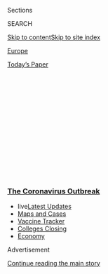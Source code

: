 <div id="app">

<div>

<div>

<div>

<div class="NYTAppHideMasthead css-1q2w90k e1suatyy0">

<div class="section css-ui9rw0 e1suatyy2">

<div class="css-eph4ug er09x8g0">

<div class="css-6n7j50">

</div>

<span class="css-1dv1kvn">Sections</span>

<div class="css-10488qs">

<span class="css-1dv1kvn">SEARCH</span>

</div>

[Skip to content](#site-content)[Skip to site
index](#site-index)

</div>

<div id="masthead-section-label" class="css-1wr3we4 eaxe0e00">

[Europe](https://www.nytimes3xbfgragh.onion/section/world/europe)

</div>

<div class="css-10698na e1huz5gh0">

</div>

</div>

<div id="masthead-bar-one" class="section hasLinks css-15hmgas e1csuq9d3">

<div class="css-uqyvli e1csuq9d0">

</div>

<div class="css-1uqjmks e1csuq9d1">

</div>

<div class="css-9e9ivx">

[](https://myaccount.nytimes3xbfgragh.onion/auth/login?response_type=cookie&client_id=vi)

</div>

<div class="css-1bvtpon e1csuq9d2">

[Today’s
Paper](https://www.nytimes3xbfgragh.onion/section/todayspaper)

</div>

</div>

</div>

</div>

<div data-aria-hidden="false">

<div id="site-content" data-role="main">

<div>

<div class="css-1aor85t" style="opacity:0.000000001;z-index:-1;visibility:hidden">

<div class="css-1hqnpie">

<div class="css-epjblv">

<span class="css-17xtcya">[Europe](/section/world/europe)</span><span class="css-x15j1o">|</span><span class="css-fwqvlz">In
Race for a Coronavirus Vaccine, an Oxford Group Leaps
Ahead</span>

</div>

<div class="css-k008qs">

<div class="css-1iwv8en">

<span class="css-18z7m18"></span>

<div>

</div>

</div>

<span class="css-1n6z4y">https://nyti.ms/3cWsEf9</span>

<div class="css-1705lsu">

<div class="css-4xjgmj">

<div class="css-4skfbu" data-role="toolbar" data-aria-label="Social Media Share buttons, Save button, and Comments Panel with current comment count" data-testid="share-tools">

  - 
  - 
  - 
  - 
    
    <div class="css-6n7j50">
    
    </div>

  - 
  - 

</div>

</div>

</div>

</div>

</div>

</div>

<div class="css-13pd83m">

<div class="css-l9svim">

### [<span class="css-pa1jbp"><span class="css-1rxm0ex">The Coronavirus</span><span class="css-1rxm0ex"> Outbreak</span></span>](https://www.nytimes3xbfgragh.onion/news-event/coronavirus?name=styln-coronavirus-national&region=TOP_BANNER&variant=undefined&block=storyline_menu_recirc&action=click&pgtype=Article&impression_id=ed24a4f0-e397-11ea-8a62-75d80e5d68be)

  - <span class="css-ousu42"><span class="css-12clwdu">live</span>[Latest
    Updates](https://www.nytimes3xbfgragh.onion/2020/08/21/world/covid-19-coronavirus.html?name=styln-coronavirus-national&region=TOP_BANNER&variant=undefined&block=storyline_menu_recirc&action=click&pgtype=Article&impression_id=ed24a4f1-e397-11ea-8a62-75d80e5d68be)</span>
  - <span class="css-ousu42">[Maps and
    Cases](https://www.nytimes3xbfgragh.onion/interactive/2020/us/coronavirus-us-cases.html?name=styln-coronavirus-national&region=TOP_BANNER&variant=undefined&block=storyline_menu_recirc&action=click&pgtype=Article&impression_id=ed24a4f2-e397-11ea-8a62-75d80e5d68be)</span>
  - <span class="css-ousu42">[Vaccine
    Tracker](https://www.nytimes3xbfgragh.onion/interactive/2020/science/coronavirus-vaccine-tracker.html?name=styln-coronavirus-national&region=TOP_BANNER&variant=undefined&block=storyline_menu_recirc&action=click&pgtype=Article&impression_id=ed24cc00-e397-11ea-8a62-75d80e5d68be)</span>
  - <span class="css-ousu42">[Colleges
    Closing](https://www.nytimes3xbfgragh.onion/2020/08/19/us/colleges-closing-covid.html?name=styln-coronavirus-national&region=TOP_BANNER&variant=undefined&block=storyline_menu_recirc&action=click&pgtype=Article&impression_id=ed24cc01-e397-11ea-8a62-75d80e5d68be)</span>
  - <span class="css-ousu42">[Economy](https://www.nytimes3xbfgragh.onion/live/2020/08/20/business/stock-market-today-coronavirus?name=styln-coronavirus-national&region=TOP_BANNER&variant=undefined&block=storyline_menu_recirc&action=click&pgtype=Article&impression_id=ed24cc02-e397-11ea-8a62-75d80e5d68be)</span>

</div>

</div>

<div id="top-wrapper" class="css-1sy8kpn">

<div id="top-slug" class="css-l9onyx">

Advertisement

</div>

[Continue reading the main
story](#after-top)

<div class="ad top-wrapper" style="text-align:center;height:100%;display:block;min-height:250px">

<div id="top" class="place-ad" data-position="top" data-size-key="top">

</div>

</div>

<div id="after-top">

</div>

</div>

<div>

<div id="sponsor-wrapper" class="css-1hyfx7x">

<div id="sponsor-slug" class="css-19vbshk">

Supported by

</div>

[Continue reading the main
story](#after-sponsor)

<div id="sponsor" class="ad sponsor-wrapper" style="text-align:center;height:100%;display:block">

</div>

<div id="after-sponsor">

</div>

</div>

<div class="css-186x18t">

</div>

<div class="css-1vkm6nb ehdk2mb0">

# In Race for a Coronavirus Vaccine, an Oxford Group Leaps Ahead

</div>

As scientists at the Jenner Institute prepare for mass clinical trials,
new tests show their vaccine to be effective in monkeys.

<div class="css-79elbk" data-testid="photoviewer-wrapper">

<div class="css-z3e15g" data-testid="photoviewer-wrapper-hidden">

</div>

<div class="css-1a48zt4 ehw59r15" data-testid="photoviewer-children">

![<span class="css-16f3y1r e13ogyst0" data-aria-hidden="true">Prof.
Adrian Hill, the Jenner Institute’s director, in Oxford on Friday. His
team is working to produce a coronavirus
vaccine.</span><span class="css-cnj6d5 e1z0qqy90" itemprop="copyrightHolder"><span class="css-1ly73wi e1tej78p0">Credit...</span><span><span>Mary
Turner for The New York
Times</span></span></span>](https://static01.graylady3jvrrxbe.onion/images/2020/05/03/world/27virus-vaccine/merlin_171899610_d411bbb0-be14-4e31-89a9-28d47efd9cf6-articleLarge.jpg?quality=75&auto=webp&disable=upscale)

</div>

</div>

<div class="css-18e8msd">

<div class="css-vp77d3 epjyd6m0">

<div class="css-hus3qt ey68jwv0" data-aria-hidden="true">

[![David D.
Kirkpatrick](https://static01.graylady3jvrrxbe.onion/images/2018/10/15/multimedia/author-david-d-kirkpatrick/author-david-d-kirkpatrick-thumbLarge-v2.png
"David D. Kirkpatrick")](https://www.nytimes3xbfgragh.onion/by/david-d-kirkpatrick)

</div>

<div class="css-1baulvz">

By [<span class="css-1baulvz last-byline" itemprop="name">David D.
Kirkpatrick</span>](https://www.nytimes3xbfgragh.onion/by/david-d-kirkpatrick)

</div>

</div>

  - 
    
    <div class="css-ld3wwf e16638kd2">
    
    Published April 27, 2020Updated May 2,
    2020
    
    </div>

  - 
    
    <div class="css-4xjgmj">
    
    <div class="css-pvvomx" data-role="toolbar" data-aria-label="Social Media Share buttons, Save button, and Comments Panel with current comment count" data-testid="share-tools">
    
      - 
      - 
      - 
      - 
        
        <div class="css-6n7j50">
        
        </div>
    
      - 
      - 
    
    </div>
    
    </div>

</div>

</div>

<div class="section meteredContent css-1r7ky0e" name="articleBody" itemprop="articleBody">

<div class="css-1fanzo5 StoryBodyCompanionColumn">

<div class="css-53u6y8">

OXFORD, England — In the worldwide race for a [vaccine to stop the
coronavirus](https://www.nytimes3xbfgragh.onion/2020/04/08/health/coronavirus-vaccines.html),
the laboratory sprinting fastest is at Oxford University.

Most other teams have had to start with small clinical trials of a few
hundred participants to demonstrate safety. But scientists at the
university’s [Jenner Institute](https://www.jenner.ac.uk/) had a head
start on a vaccine, having proved in previous trials that similar
inoculations — including one last year against an earlier coronavirus —
were harmless to humans.

</div>

</div>

<div>

</div>

<div class="css-1fanzo5 StoryBodyCompanionColumn">

<div class="css-53u6y8">

That has enabled them to leap ahead and schedule tests of their new
coronavirus
[vaccine](https://www.nytimes3xbfgragh.onion/2020/05/15/us/politics/coronavirus-vaccine-timeline.html)
involving more than 6,000 people by the end of next month, hoping to
show not only that it is safe, but also that it works.

</div>

</div>

<div class="css-1fanzo5 StoryBodyCompanionColumn">

<div class="css-53u6y8">

The Oxford scientists now say that with an emergency approval from
regulators, the first few million doses of their vaccine could be
available by September — at least several months ahead of any of the
other announced efforts — if it proves to be effective.

Now, they have received promising news suggesting that it might.

Scientists at the National Institutes of Health’s [Rocky Mountain
Laboratory](https://www.niaid.nih.gov/about/rocky-mountain-overview) in
Montana last month inoculated six rhesus macaque monkeys with single
doses of the Oxford vaccine. The animals were then exposed to heavy
quantities of the virus that is causing the pandemic — exposure that had
consistently sickened other monkeys in the lab. But more than 28 days
later all six were healthy, said Vincent Munster, the researcher who
conducted the test.

“The rhesus macaque is pretty much the closest thing we have to humans,”
Dr. Munster said, noting that scientists were still analyzing the
result. He said he expected to [share it with other
scientists](https://www.nytimes3xbfgragh.onion/2020/04/01/world/europe/coronavirus-science-research-cooperation.html)
next week and then submit it to a peer-reviewed journal.

*\[*[*Follow our Live Coronavirus Vaccine
Tracker*](https://www.nytimes3xbfgragh.onion/interactive/2020/science/coronavirus-vaccine-tracker.html)*.\]*

Immunity in monkeys is no guarantee that a vaccine will provide the same
degree of protection for humans. A Chinese company that recently started
a clinical trial with 144 participants,
[SinoVac](https://www.sciencemag.org/news/2020/04/covid-19-vaccine-protects-monkeys-new-coronavirus-chinese-biotech-reports),
has also said that its vaccine was effective in rhesus macaques. But
with dozens of efforts now underway to find a vaccine, the monkey
results are the latest indication that Oxford’s accelerated venture is
emerging as a bellwether.

</div>

</div>

<div class="css-1fanzo5 StoryBodyCompanionColumn">

<div class="css-53u6y8">

“It is a very, very fast clinical program,” said Emilio Emini, a
director of the vaccine program at the Bill and Melinda Gates
Foundation, which is providing financial support to many competing
efforts.

</div>

</div>

<div class="css-79elbk" data-testid="photoviewer-wrapper">

<div class="css-z3e15g" data-testid="photoviewer-wrapper-hidden">

</div>

<div class="css-1a48zt4 ehw59r15" data-testid="photoviewer-children">

![<span class="css-16f3y1r e13ogyst0" data-aria-hidden="true">The Jenner
Institute is one of the largest academic centers dedicated to nonprofit
vaccine
research.</span><span class="css-cnj6d5 e1z0qqy90" itemprop="copyrightHolder"><span class="css-1ly73wi e1tej78p0">Credit...</span><span>Mary
Turner for The New York
Times</span></span>](https://static01.graylady3jvrrxbe.onion/images/2020/04/27/world/27vaccine2/merlin_171900807_ab1a20ca-e3d4-40f9-8b35-6dd047d03650-articleLarge.jpg?quality=75&auto=webp&disable=upscale)

</div>

</div>

<div class="css-1fanzo5 StoryBodyCompanionColumn">

<div class="css-53u6y8">

Which potential vaccine will emerge from the scramble as the most
successful is impossible to know until clinical trial data becomes
available.

<div id="NYT_MAIN_CONTENT_1_REGION" class="css-9tf9ac">

<div>

<div id="styln-covid-updates-world" class="section interactive-content interactive-size-medium css-1ftcdic">

<div class="css-17ih8de interactive-body">

<div id="styln-briefing-block" data-asset-id="QXJ0aWNsZTpueXQ6Ly9hcnRpY2xlLzVlZmEyNmIwLWIwYjYtNTdiMC05OWRjLWUwZWIwZmI0NGJlZg==">

<div class="briefing-block-header-section">

# [Latest Updates: The Coronavirus Outbreak](https://www.nytimes3xbfgragh.onion/2020/08/21/world/covid-19-coronavirus.html?action=click&pgtype=Article&state=default&region=MAIN_CONTENT_1&context=storylines_live_updates)

<div class="briefing-block-ts">

Updated 2020-08-21T10:13:38.790Z

</div>

</div>

  - [Shutdowns, warnings and scoldings follow gatherings on college
    campuses.](https://www.nytimes3xbfgragh.onion/2020/08/21/world/covid-19-coronavirus.html?action=click&pgtype=Article&state=default&region=MAIN_CONTENT_1&context=storylines_live_updates#link-4690b6aa)
  - [As he accepts the Democratic nomination, Biden knocks Trump’s
    pandemic
    response.](https://www.nytimes3xbfgragh.onion/2020/08/21/world/covid-19-coronavirus.html?action=click&pgtype=Article&state=default&region=MAIN_CONTENT_1&context=storylines_live_updates#link-324af071)
  - [Hundreds of doctors in Kenya go on strike over their pay and
    protective
    gear.](https://www.nytimes3xbfgragh.onion/2020/08/21/world/covid-19-coronavirus.html?action=click&pgtype=Article&state=default&region=MAIN_CONTENT_1&context=storylines_live_updates#link-35890b73)

<div class="briefing-block-footer">

<div class="briefing-block-footer-meta">

[See more
updates](https://www.nytimes3xbfgragh.onion/2020/08/21/world/covid-19-coronavirus.html?action=click&pgtype=Article&state=default&region=MAIN_CONTENT_1&context=storylines_live_updates)

</div>

<div class="briefing-block-briefinglinks">

<span>More live coverage:</span>
[Markets](https://www.nytimes3xbfgragh.onion/live/2020/08/20/business/stock-market-today-coronavirus?action=click&pgtype=Article&state=default&region=MAIN_CONTENT_1&context=storylines_live_updates)

</div>

</div>

</div>

</div>

</div>

</div>

</div>

More than one vaccine would be needed in any case, Dr. Emini argued.
Some may work more effectively than others in groups like children or
older people, or at different costs and dosages. Having more than one
variety of vaccine in production will also help avoid bottlenecks in
manufacturing, he said.

But as the first to reach such a relatively large scale, the Oxford
trial, even if it fails, will provide lessons about the nature of the
coronavirus and about the immune system’s responses that can inform
governments, donors, drug companies and other scientists hunting for a
vaccine.

“This big U.K. study,” Dr. Emini said, “is actually going to translate
to learning a lot about some of the others as well.”

All of the others will face the same challenges, including obtaining
millions of dollars in funding, persuading regulators to approve human
tests, demonstrating a vaccine’s safety and — after all of that —
proving its effectiveness in protecting people from the coronavirus.

Paradoxically, the growing success of efforts to contain the spread of
Covid-19, the disease caused by the virus, may present yet another
hurdle.

</div>

</div>

<div class="css-1fanzo5 StoryBodyCompanionColumn">

<div class="css-53u6y8">

“We’re the only people in the country who want the number of new
infections to stay up for another few weeks, so we can test our
vaccine,” Prof. Adrian Hill, the Jenner Institute’s director and one
of five researchers involved in the effort, said in an interview in a
laboratory building emptied by Britain’s monthlong lockdown.

Ethics rules, as a general principle, forbid seeking to infect human
test participants with a serious disease. That means the only way to
prove that a vaccine works is to inoculate people in a place where the
virus is spreading naturally around them.

If social distancing measures or other factors continue to slow the rate
of new infections in Britain, he said, the trial might not be able to
show that the vaccine makes a difference: Participants who received a
placebo might not be infected any more frequently than those who have
been given the vaccine. The scientists would have to try again
elsewhere, a dilemma that every other vaccine effort will face as
well.

</div>

</div>

<div class="css-79elbk" data-testid="photoviewer-wrapper">

<div class="css-z3e15g" data-testid="photoviewer-wrapper-hidden">

</div>

<div class="css-1a48zt4 ehw59r15" data-testid="photoviewer-children">

<div class="css-1xdhyk6 erfvjey0">

<span class="css-1ly73wi e1tej78p0">Image</span>

<div class="css-zjzyr8">

<div data-testid="lazyimage-container" style="height:258.4222222222222px">

</div>

</div>

</div>

<span class="css-16f3y1r e13ogyst0" data-aria-hidden="true">Social
distancing at Oxford last
week.</span><span class="css-cnj6d5 e1z0qqy90" itemprop="copyrightHolder"><span class="css-1ly73wi e1tej78p0">Credit...</span><span>Mary
Turner for The New York Times</span></span>

</div>

</div>

<div class="css-1fanzo5 StoryBodyCompanionColumn">

<div class="css-53u6y8">

The Jenner Institute’s coronavirus efforts grew out of Professor Hill’s
so-far unsuccessful pursuit of a vaccine against a different scourge,
malaria.

He developed a fascination with malaria and other tropical diseases as a
medical student in Dublin in the early 1980s, when he visited an uncle
who was a priest working in a hospital during the civil war in what is
now Zimbabwe.

<div id="NYT_MAIN_CONTENT_2_REGION" class="css-9tf9ac">

<div>

</div>

</div>

“I came back wondering, ‘What do you see in these hospitals in England
and Ireland?’” Professor Hill said. “They don’t have any of these
diseases.”

</div>

</div>

<div class="css-1fanzo5 StoryBodyCompanionColumn">

<div class="css-53u6y8">

The major drug companies typically see little profit in epidemics that
afflict mainly developing countries or run their course before a vaccine
can hit the market. So after training in tropical medicine and a
doctorate in molecular genetics, Professor Hill, 61, helped build
Oxford’s institute into one of the largest academic centers dedicated
to nonprofit vaccine research, with its own pilot manufacturing facility
capable of producing a batch of up to 1,000 doses.

The institute’s effort against the coronavirus uses a technology that
centers on altering the genetic code of a familiar virus. A classic
vaccine uses a weakened version of a virus to trigger an immune
response. But in the technology that the institute is using, a different
virus is modified first to neutralize its effects and then to make it
mimic the one scientists seek to stop — in this case, the virus that
causes Covid-19. Injected into the body, the harmless impostor can
induce the immune system to fight and kill the targeted virus, providing
protection.

Professor Hill has worked with that technology for decades to try to
tweak a respiratory virus found in chimpanzees in order to elicit a
human immune response against malaria and other diseases. Over the last
20 years, the institute has conducted more than 70 clinical trials of
potential vaccines against the parasite that causes malaria. None have
yet yielded a successful inoculation.

In 2014, however, a vaccine based on the chimp virus that Professor Hill
had tested was manufactured in a large enough scale to provide a million
doses. That created a template for mass production of the coronavirus
vaccine, should it prove effective.

A longtime colleague, Prof. Sarah Gilbert, 58, modified the same
chimpanzee virus to make a vaccine against an earlier coronavirus, MERS.
After a clinical trial in Britain demonstrated its safety, another test
began in December in Saudi Arabia, where outbreaks of the deadly disease
are still common.

When she heard in January that Chinese scientists had identified the
genetic code of a mysterious virus in Wuhan, she thought she might have
a chance to prove the speed and versatility of their
approach.

<div id="NYT_MAIN_CONTENT_3_REGION" class="css-9tf9ac">

<div>

<div id="styln-prism-freeform-1594220623585" class="section interactive-content interactive-size-medium css-1ftcdic">

<div class="css-17ih8de interactive-body">

<div id="prism-freeform-block-18477" class="css-19mumt8" data-role="complementary" data-storyline="The Coronavirus Outbreak" data-truncated="true" tabindex="0">

<div class="css-a8d9oz">

<div class="css-eb027h">

[](https://www.nytimes3xbfgragh.onion/news-event/coronavirus?action=click&pgtype=Article&state=default&region=MAIN_CONTENT_3&context=storylines_faq)

### The Coronavirus Outbreak ›

#### Frequently Asked Questions

Updated August 17, 2020

  - #### Why does standing six feet away from others help?
    
      - The coronavirus spreads primarily through droplets from your
        mouth and nose, especially when you cough or sneeze. The C.D.C.,
        one of the organizations using that measure, [bases its
        recommendation of six
        feet](https://www.nytimes3xbfgragh.onion/2020/04/14/health/coronavirus-six-feet.html?action=click&pgtype=Article&state=default&region=MAIN_CONTENT_3&context=storylines_faq)
        on the idea that most large droplets that people expel when they
        cough or sneeze will fall to the ground within six feet. But six
        feet has never been a magic number that guarantees complete
        protection. Sneezes, for instance, can launch droplets a lot
        farther than six feet, [according to a recent
        study](https://jamanetwork.com/journals/jama/fullarticle/2763852).
        It's a rule of thumb: You should be safest standing six feet
        apart outside, especially when it's windy. But keep a mask on at
        all times, even when you think you’re far enough apart.

  - #### I have antibodies. Am I now immune?
    
      - As of right now,[that seems likely, for at least several
        months.](https://www.nytimes3xbfgragh.onion/2020/07/22/health/covid-antibodies-herd-immunity.html?action=click&pgtype=Article&state=default&region=MAIN_CONTENT_3&context=storylines_faq)
        There have been frightening accounts of people suffering what
        seems to be a second bout of Covid-19. But experts say these
        patients may have a drawn-out course of infection, with the
        virus taking a slow toll weeks to months after initial exposure.
        People infected with the coronavirus typically
        [produce](https://www.nature.com/articles/s41586-020-2456-9)
        immune molecules called antibodies, which are [protective
        proteins made in response to an
        infection](https://www.nytimes3xbfgragh.onion/2020/05/07/health/coronavirus-antibody-prevalence.html?action=click&pgtype=Article&state=default&region=MAIN_CONTENT_3&context=storylines_faq)[.
        These antibodies
        may](https://www.nytimes3xbfgragh.onion/2020/05/07/health/coronavirus-antibody-prevalence.html?action=click&pgtype=Article&state=default&region=MAIN_CONTENT_3&context=storylines_faq)
        last in the body [only two to three
        months](https://www.nature.com/articles/s41591-020-0965-6),
        which may seem worrisome, but that’s perfectly normal after an
        acute infection subsides, said Dr. Michael Mina, an immunologist
        at Harvard University. It may be possible to get the coronavirus
        again, but it’s highly unlikely that it would be possible in a
        short window of time from initial infection or make people
        sicker the second time.

  - #### I’m a small-business owner. Can I get relief?
    
      - The [stimulus bills enacted in
        March](https://www.nytimes3xbfgragh.onion/article/small-business-loans-stimulus-grants-freelancers-coronavirus.html?action=click&pgtype=Article&state=default&region=MAIN_CONTENT_3&context=storylines_faq)
        offer help for the millions of American small businesses. Those
        eligible for aid are businesses and nonprofit organizations with
        fewer than 500 workers, including sole proprietorships,
        independent contractors and freelancers. Some larger companies
        in some industries are also eligible. The help being offered,
        which is being managed by the Small Business Administration,
        includes the Paycheck Protection Program and the Economic Injury
        Disaster Loan program. But lots of folks have [not yet seen
        payouts.](https://www.nytimes3xbfgragh.onion/interactive/2020/05/07/business/small-business-loans-coronavirus.html?action=click&pgtype=Article&state=default&region=MAIN_CONTENT_3&context=storylines_faq)
        Even those who have received help are confused: The rules are
        draconian, and some are stuck sitting on [money they don’t know
        how to
        use.](https://www.nytimes3xbfgragh.onion/2020/05/02/business/economy/loans-coronavirus-small-business.html?action=click&pgtype=Article&state=default&region=MAIN_CONTENT_3&context=storylines_faq)
        Many small-business owners are getting less than they expected
        or [not hearing anything at
        all.](https://www.nytimes3xbfgragh.onion/2020/06/10/business/Small-business-loans-ppp.html?action=click&pgtype=Article&state=default&region=MAIN_CONTENT_3&context=storylines_faq)

  - #### What are my rights if I am worried about going back to work?
    
      - Employers have to provide [a safe
        workplace](https://www.osha.gov/SLTC/covid-19/standards.html)
        with policies that protect everyone equally. [And if one of your
        co-workers tests positive for the coronavirus, the
        C.D.C.](https://www.nytimes3xbfgragh.onion/article/coronavirus-money-unemployment.html?action=click&pgtype=Article&state=default&region=MAIN_CONTENT_3&context=storylines_faq)
        has said that [employers should tell their
        employees](https://www.cdc.gov/coronavirus/2019-ncov/community/guidance-business-response.html)
        -- without giving you the sick employee’s name -- that they may
        have been exposed to the virus.

  - #### What is school going to look like in September?
    
      - It is unlikely that many schools will return to a normal
        schedule this fall, requiring the grind of [online
        learning](https://www.nytimes3xbfgragh.onion/2020/06/05/us/coronavirus-education-lost-learning.html?action=click&pgtype=Article&state=default&region=MAIN_CONTENT_3&context=storylines_faq),
        [makeshift child
        care](https://www.nytimes3xbfgragh.onion/2020/05/29/us/coronavirus-child-care-centers.html?action=click&pgtype=Article&state=default&region=MAIN_CONTENT_3&context=storylines_faq)
        and [stunted
        workdays](https://www.nytimes3xbfgragh.onion/2020/06/03/business/economy/coronavirus-working-women.html?action=click&pgtype=Article&state=default&region=MAIN_CONTENT_3&context=storylines_faq)
        to continue. California’s two largest public school districts —
        Los Angeles and San Diego — said on July 13, that [instruction
        will be remote-only in the
        fall](https://www.nytimes3xbfgragh.onion/2020/07/13/us/lausd-san-diego-school-reopening.html?action=click&pgtype=Article&state=default&region=MAIN_CONTENT_3&context=storylines_faq),
        citing concerns that surging coronavirus infections in their
        areas pose too dire a risk for students and teachers. Together,
        the two districts enroll some 825,000 students. They are the
        largest in the country so far to abandon plans for even a
        partial physical return to classrooms when they reopen in
        August. For other districts, the solution won’t be an
        all-or-nothing approach. [Many
        systems](https://bioethics.jhu.edu/research-and-outreach/projects/eschool-initiative/school-policy-tracker/),
        including the nation’s largest, New York City, are devising
        [hybrid
        plans](https://www.nytimes3xbfgragh.onion/2020/06/26/us/coronavirus-schools-reopen-fall.html?action=click&pgtype=Article&state=default&region=MAIN_CONTENT_3&context=storylines_faq)
        that involve spending some days in classrooms and other days
        online. There’s no national policy on this yet, so check with
        your municipal school system regularly to see what is happening
        in your
community.

<div id="styln-survey-component-18477" class="styln-survey-component" data-surveyname="faq" data-surveystoryline="coronavirus">

</div>

</div>

<div class="css-6mllg9">

</div>

<div class="css-pmm6ed">

<span class="css-5gimkt"></span>

</div>

</div>

</div>

</div>

</div>

</div>

</div>

“We thought, ‘Well, should we have a go?’” she recalled. “‘It’ll be a
little lab project and we’ll publish a paper.’”

</div>

</div>

<div class="css-1fanzo5 StoryBodyCompanionColumn">

<div class="css-53u6y8">

It did not stay a “little lab project” for
long.

</div>

</div>

<div class="css-79elbk" data-testid="photoviewer-wrapper">

<div class="css-z3e15g" data-testid="photoviewer-wrapper-hidden">

</div>

<div class="css-1a48zt4 ehw59r15" data-testid="photoviewer-children">

<div class="css-1xdhyk6 erfvjey0">

<span class="css-1ly73wi e1tej78p0">Image</span>

<div class="css-zjzyr8">

<div data-testid="lazyimage-container" style="height:258.4222222222222px">

</div>

</div>

</div>

<span class="css-16f3y1r e13ogyst0" data-aria-hidden="true">Professor
Sarah Gilbert, a vaccinologist at the institute, has also worked on
developing a vaccine for MERS, an earlier
coronavirus.</span><span class="css-cnj6d5 e1z0qqy90" itemprop="copyrightHolder"><span class="css-1ly73wi e1tej78p0">Credit...</span><span>Mary
Turner for The New York Times</span></span>

</div>

</div>

<div class="css-1fanzo5 StoryBodyCompanionColumn">

<div class="css-53u6y8">

As the pandemic exploded, grant money poured in. All other vaccines were
soon put into the freezer so that the institute’s laboratory could focus
full-time on Covid-19. Then the lockdown forced everyone not working on
Covid-19 to stay home altogether.

“The whole world doesn’t usually stand up and say, ‘How can we help? Do
you want some money?’” Professor Hill said.

“Vaccines are good for pandemics,” he added, “and pandemics are good for
vaccines.”

Other scientists involved in the project are working with a half dozen
drug manufacturing companies across Europe and Asia to prepare to churn
out billions of doses as quickly as possible if the vaccine is approved.
None have been granted exclusive marketing rights, and one is the giant
Serum Institute of India, the world’s largest supplier of vaccines.

Donors are currently spending tens of millions of dollars to start the
manufacturing process at facilities in Britain and the Netherlands even
before the vaccine is proven to work, said Sandy Douglas, 37, a doctor
at Oxford overseeing vaccine production.

“There is no alternative,” he said.

But the team has not yet reached an agreement with a North American
manufacturer, in part because the major pharmaceutical companies there
typically demand exclusive worldwide rights before investing in a
potential medicine.

“I personally don’t believe that in a time of pandemic there should be
exclusive licenses,” Professor Hill said. “So we are asking a lot of
them. Nobody is going to make a lot of money off this.”

</div>

</div>

<div class="css-1fanzo5 StoryBodyCompanionColumn">

<div class="css-53u6y8">

The Jenner Institute’s vaccine effort is not the only one showing
promise. Two American companies,
[Moderna](https://www.nytimes3xbfgragh.onion/2020/03/16/health/coronavirus-vaccine.html)
and
[Inovio](https://www.nytimes3xbfgragh.onion/2020/01/28/health/coronavirus-vaccine.html),
have started small clinical trials with **** technologies involving
modified or otherwise manipulated genetic material. They are seeking
both to demonstrate their safety and to learn more about dosing and
other variables. Neither technology has ever produced a licensed drug or
been manufactured at scale.

A Chinese company, CanSino, has also started clinical trials in China
using a technology similar to the Oxford institute’s, using a strain of
the same respiratory virus that is found in humans, not chimps. But
demonstrating the effectiveness of a vaccine in China may be difficult
because Covid-19 infections there have plummeted.

Armed with safety data from their human trials of similar vaccines for
Ebola, MERS and malaria, though, the scientists at Oxford’s institute
persuaded British regulators to allow unusually accelerated trials while
the epidemic is still hot around them.

The institute last week began a Phase I clinical trial involving 1,100
people. Crucially, next month it will begin a combined Phase II and
Phase III trial involving another 5,000. Unlike any other vaccine
project now underway, that trial is designed to prove effectiveness as
well as safety.

The scientists would declare victory if as many as a dozen participants
who are given a placebo become sick with Covid-19 compared with only one
or two who receive the inoculation. “Then we have a party and tell the
world,” Professor Hill said. Everyone who had received only the placebo
would also be vaccinated immediately.

If too few participants are infected in Britain, the institute is
planning other trials where the coronavirus may still be spreading,
possibly in Africa or India.

“We’ll have to chase the epidemic,” Professor Hill said. “If it is still
raging in certain states, it is not inconceivable we end up testing in
the United States in November.”

Carl Zimmer contributed reporting.

</div>

</div>

<div>

</div>

</div>

<div>

</div>

<div>

</div>

<div>

</div>

<div>

<div id="bottom-wrapper" class="css-1ede5it">

<div id="bottom-slug" class="css-l9onyx">

Advertisement

</div>

[Continue reading the main
story](#after-bottom)

<div id="bottom" class="ad bottom-wrapper" style="text-align:center;height:100%;display:block;min-height:90px">

</div>

<div id="after-bottom">

</div>

</div>

</div>

</div>

</div>

## Site Index

<div>

</div>

## Site Information Navigation

  - [© <span>2020</span> <span>The New York Times
    Company</span>](https://help.nytimes3xbfgragh.onion/hc/en-us/articles/115014792127-Copyright-notice)

<!-- end list -->

  - [NYTCo](https://www.nytco.com/)
  - [Contact
    Us](https://help.nytimes3xbfgragh.onion/hc/en-us/articles/115015385887-Contact-Us)
  - [Work with us](https://www.nytco.com/careers/)
  - [Advertise](https://nytmediakit.com/)
  - [T Brand Studio](http://www.tbrandstudio.com/)
  - [Your Ad
    Choices](https://www.nytimes3xbfgragh.onion/privacy/cookie-policy#how-do-i-manage-trackers)
  - [Privacy](https://www.nytimes3xbfgragh.onion/privacy)
  - [Terms of
    Service](https://help.nytimes3xbfgragh.onion/hc/en-us/articles/115014893428-Terms-of-service)
  - [Terms of
    Sale](https://help.nytimes3xbfgragh.onion/hc/en-us/articles/115014893968-Terms-of-sale)
  - [Site
    Map](https://spiderbites.nytimes3xbfgragh.onion)
  - [Help](https://help.nytimes3xbfgragh.onion/hc/en-us)
  - [Subscriptions](https://www.nytimes3xbfgragh.onion/subscription?campaignId=37WXW)

</div>

</div>

</div>

</div>
